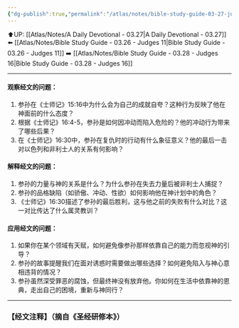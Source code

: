 ```yaml
---
{"dg-publish":true,"permalink":"/atlas/notes/bible-study-guide-03-27-judges-13/"}
---
```


⬆️UP: [[Atlas/Notes/A Daily Devotional - 03.27\|A Daily Devotional - 03.27]]
⬅️ [[Atlas/Notes/Bible Study Guide - 03.26 - Judges 11\|Bible Study Guide - 03.26 - Judges 11]]
➡️ [[Atlas/Notes/Bible Study Guide - 03.28 - Judges 16\|Bible Study Guide - 03.28 - Judges 16]] 

---

#### 观察经文的问题：

1. 参孙在《士师记》15:16中为什么会为自己的成就自夸？这种行为反映了他在神面前的什么态度？
2. 根据《士师记》16:4-5，参孙是如何因冲动而陷入危险的？他的冲动行为带来了哪些后果？
3. 在《士师记》16:30中，参孙在复仇时的行动有什么象征意义？他的最后一击对以色列和非利士人的关系有何影响？

#### 解释经文的问题：

1. 参孙的力量与神的关系是什么？为什么参孙在失去力量后被非利士人捕捉？
2. 参孙的品格缺陷（如骄傲、冲动、性欲）如何影响他在神计划中的角色？
3. 《士师记》16:30描述了参孙的最后胜利，这与他之前的失败有什么对比？这一对比传达了什么属灵教训？

#### 应用经文的问题：

1. 如果你在某个领域有天赋，如何避免像参孙那样依靠自己的能力而忽视神的引导？
2. 参孙的故事提醒我们在面对诱惑时需要做出哪些选择？如何避免陷入与神心意相违背的情况？
3. 参孙虽然深受罪恶的腐蚀，但最终神没有放弃他。你如何在生活中依靠神的恩典，走出自己的困境，重新与神同行？

---
### 【经文注释】（摘自《圣经研修本》）
